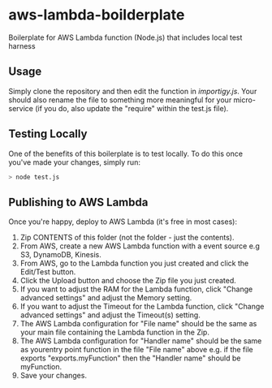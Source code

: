 # aws-lambda-boilderplate
Boilerplate for AWS Lambda function (Node.js) that includes local test harness

## Usage

Simply clone the repository and then edit the function in *importigy.js*. Your should also rename the file to something more meaningful for your micro-service (if you do, also update the "require" within the test.js file). 

## Testing Locally

One of the benefits of this boilerplate is to test locally. To do this once you've made your changes, simply run:

```bash
> node test.js
```

## Publishing to AWS Lambda

Once you're happy, deploy to AWS Lambda (it's free in most cases):

1. Zip CONTENTS of this folder (not the folder - just the contents).
2. From AWS, create a new AWS Lambda function with a event source e.g S3, DynamoDB, Kinesis.
3. From AWS, go to the Lambda function you just created and click the Edit/Test button.
4. Click the Upload button and choose the Zip file you just created.
5. If you want to adjust the RAM for the Lambda function, click "Change advanced settings" and adjust the Memory setting.
6. If you want to adjust the Timeout for the Lambda function, click "Change advanced settings" and adjust the Timeout(s) setting.
7. The AWS Lambda configuration for "File name" should be the same as your main file containing the Lambda function in the Zip.
8. The AWS Lambda configuration for "Handler name" should be the same as yourentry point function in the file "File name" above e.g. if the file exports "exports.myFunction" then the "Handler name" should be myFunction.
9. Save your changes.
